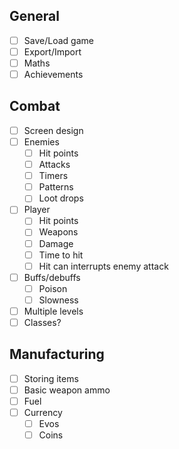 ## General

- [ ] Save/Load game
- [ ] Export/Import
- [ ] Maths
- [ ] Achievements

## Combat

- [ ] Screen design
- [ ] Enemies
  - [ ] Hit points
  - [ ] Attacks
  - [ ] Timers
  - [ ] Patterns
  - [ ] Loot drops
- [ ] Player
  - [ ] Hit points
  - [ ] Weapons
  - [ ] Damage
  - [ ] Time to hit
  - [ ] Hit can interrupts enemy attack
- [ ] Buffs/debuffs
  - [ ] Poison
  - [ ] Slowness
- [ ] Multiple levels
- [ ] Classes?

## Manufacturing

- [ ] Storing items
- [ ] Basic weapon ammo
- [ ] Fuel
- [ ] Currency
  - [ ] Evos
  - [ ] Coins
